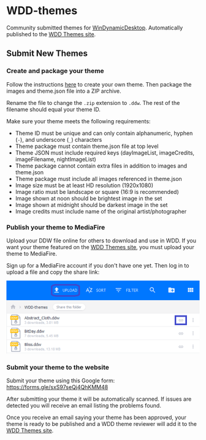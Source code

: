# WDD-themes

Community submitted themes for [WinDynamicDesktop](https://github.com/t1m0thyj/WinDynamicDesktop). Automatically published to the [WDD Themes site](https://windd.info/themes/).

## Submit New Themes

### Create and package your theme

Follow the instructions [here](https://github.com/t1m0thyj/WinDynamicDesktop/wiki/Creating-custom-themes) to create your own theme. Then package the images and theme.json file into a ZIP archive.

Rename the file to change the `.zip` extension to `.ddw`. The rest of the filename should equal your theme ID.

Make sure your theme meets the following requirements:

- Theme ID must be unique and can only contain alphanumeric, hyphen (`-`), and underscore (`_`) characters
- Theme package must contain theme.json file at top level
- Theme JSON must include required keys (dayImageList, imageCredits, imageFilename, nightImageList)
- Theme package cannot contain extra files in addition to images and theme.json
- Theme package must include all images referenced in theme.json
- Image size must be at least HD resolution (1920x1080)
- Image ratio must be landscape or square (16:9 is recommended)
- Image shown at noon should be brightest image in the set
- Image shown at midnight should be darkest image in the set
- Image credits must include name of the original artist/photographer

### Publish your theme to MediaFire

Upload your DDW file online for others to download and use in WDD. If you want your theme featured on the [WDD Themes site](https://windd.info/themes/), you must upload your theme to MediaFire.

Sign up for a MediaFire account if you don't have one yet. Then log in to upload a file and copy the share link:

![Upload and copy share link](images/mediafire_upload.png)

### Submit your theme to the website

Submit your theme using this Google form: https://forms.gle/sxS97seQj4QhKMM48

After submitting your theme it will be automatically scanned. If issues are detected you will receive an email listing the problems found.

Once you receive an email saying your theme has been approved, your theme is ready to be published and a WDD theme reviewer will add it to the [WDD Themes site](https://windd.info/themes/).
